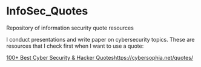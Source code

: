 # InfoSec_Quotes
Repository of information security quote resources

I conduct presentations and write paper on cybersecurity topics. These are resources that I check first when I want to use a quote:

[100+ Best Cyber Security & Hacker Quotes](https://cybersophia.net/quotes/)https://cybersophia.net/quotes/

